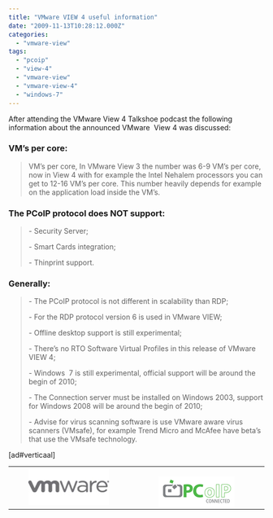 ```yaml
---
title: "VMware VIEW 4 useful information"
date: "2009-11-13T10:28:12.000Z"
categories: 
  - "vmware-view"
tags: 
  - "pcoip"
  - "view-4"
  - "vmware-view"
  - "vmware-view-4"
  - "windows-7"
---
```


After attending the VMware View 4 Talkshoe podcast the following information about the announced VMware  View 4 was discussed:

### VM’s per core:

> VM’s per core, In VMware View 3 the number was 6-9 VM’s per core, now in View 4 with for example the Intel Nehalem processors you can get to 12-16 VM’s per core. This number heavily depends for example on the application load inside the VM’s.

### The PCoIP protocol does NOT support:

> \- Security Server;
> 
> \- Smart Cards integration;
> 
> \- Thinprint support.

### Generally: 

> \- The PCoIP protocol is not different in scalability than RDP;
> 
> \- For the RDP protocol version 6 is used in VMware VIEW;
> 
> \- Offline desktop support is still experimental;
> 
> \- There’s no RTO Software Virtual Profiles in this release of VMware VIEW 4;
> 
> \- Windows  7 is still experimental, official support will be around the begin of 2010; 
> 
> \- The Connection server must be installed on Windows 2003, support for Windows 2008 will be around the begin of 2010;
> 
> \- Advise for virus scanning software is use VMware aware virus scanners (VMsafe), for example Trend Micro and McAfee have beta’s that use the VMsafe technology.

\[ad#verticaal\]

<table border="0" cellspacing="0" cellpadding="2" width="601"><tbody><tr><td valign="top" width="280"><a href="https://www.ivobeerens.nl/wp-content/uploads/2009/11/logo.jpg"><img style="border-bottom: 0px; border-left: 0px; display: block; float: none; margin-left: auto; border-top: 0px; margin-right: auto; border-right: 0px" title="logo" border="0" alt="logo" src="images/logo_thumb.jpg" width="159" height="73"></a></td><td valign="top" width="319">&nbsp;<a href="https://www.ivobeerens.nl/wp-content/uploads/2009/11/PCoIP150x60.gif"><img style="border-bottom: 0px; border-left: 0px; display: block; float: none; margin-left: auto; border-top: 0px; margin-right: auto; border-right: 0px" title="PCoIP-150x60" border="0" alt="PCoIP-150x60" src="images/PCoIP150x60_thumb.gif" width="150" height="60"></a></td></tr></tbody></table>
